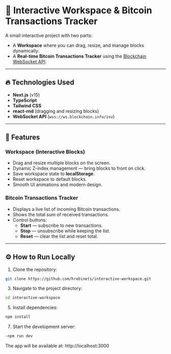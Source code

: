 # 🚀 Interactive Workspace & Bitcoin Transactions Tracker

A small interactive project with two parts:
- A **Workspace** where you can drag, resize, and manage blocks dynamically.
- A **Real-time Bitcoin Transactions Tracker** using the [Blockchain WebSocket API](https://www.blockchain.com/api/api_websocket).

---

## 🔥 Technologies Used

- **Next.js** (v15)
- **TypeScript**
- **Tailwind CSS**
- **react-rnd** (dragging and resizing blocks)
- **WebSocket API** (`wss://ws.blockchain.info/inv`)

---

## 🚀 Features

### Workspace (Interactive Blocks)
- Drag and resize multiple blocks on the screen.
- Dynamic Z-index management — bring blocks to front on click.
- Save workspace state to **localStorage**.
- Reset workspace to default blocks.
- Smooth UI animations and modern design.

### Bitcoin Transactions Tracker
- Displays a live list of incoming Bitcoin transactions.
- Shows the total sum of received transactions.
- Control buttons:
  - **Start** — subscribe to new transactions.
  - **Stop** — unsubscribe while keeping the list.
  - **Reset** — clear the list and reset total.

---

## ⚙️ How to Run Locally

1. Clone the repository:
```bash
git clone https://github.com/hrebinets/interactive-workspace.git
```
3. Navigate to the project directory:
```bash
cd interactive-workspace
```
5. Install dependencies:
```bash
npm install
```
7. Start the development server:
```bash
-npm run dev
```

The app will be available at: http://localhost:3000

